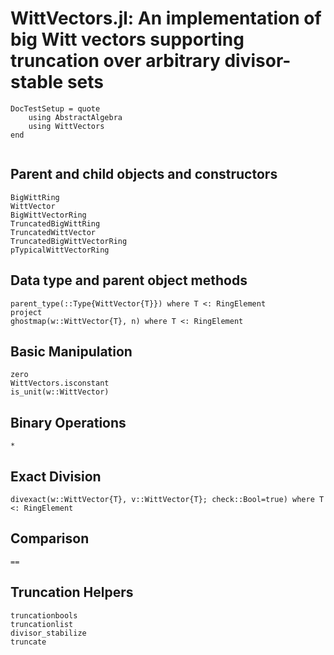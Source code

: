 # WittVectors.jl: An implementation of big Witt vectors supporting truncation over arbitrary divisor-stable sets
```@meta
DocTestSetup = quote
	using AbstractAlgebra
	using WittVectors
end
```
```@contents
```
## Parent and child objects and constructors

```@docs
BigWittRing
WittVector
BigWittVectorRing
TruncatedBigWittRing
TruncatedWittVector
TruncatedBigWittVectorRing
pTypicalWittVectorRing
```

## Data type and parent object methods
```@docs
parent_type(::Type{WittVector{T}}) where T <: RingElement
project
ghostmap(w::WittVector{T}, n) where T <: RingElement
```

## Basic Manipulation
```@docs
zero
WittVectors.isconstant
is_unit(w::WittVector)
```
## Binary Operations
```@docs
*
```

## Exact Division
```@docs
divexact(w::WittVector{T}, v::WittVector{T}; check::Bool=true) where T <: RingElement
```

## Comparison
```@docs
==
```

## Truncation Helpers
```@docs
truncationbools
truncationlist
divisor_stabilize
truncate
```

```@index
```
